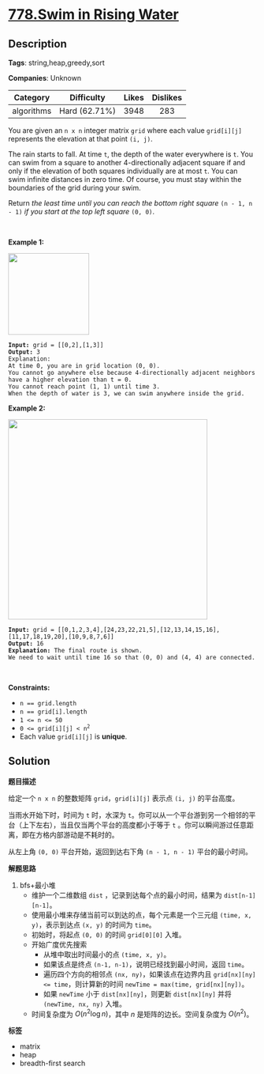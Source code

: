 # [778.Swim in Rising Water](https://leetcode.com/problems/swim-in-rising-water/description/)

## Description

**Tags**: string,heap,greedy,sort

**Companies**: Unknown

|  Category  |  Difficulty   | Likes | Dislikes |
| :--------: | :-----------: | :---: | :------: |
| algorithms | Hard (62.71%) | 3948  |   283    |

<p>You are given an <code>n x n</code> integer matrix <code>grid</code> where each value <code>grid[i][j]</code> represents the elevation at that point <code>(i, j)</code>.</p>
<p>The rain starts to fall. At time <code>t</code>, the depth of the water everywhere is <code>t</code>. You can swim from a square to another 4-directionally adjacent square if and only if the elevation of both squares individually are at most <code>t</code>. You can swim infinite distances in zero time. Of course, you must stay within the boundaries of the grid during your swim.</p>
<p>Return <em>the least time until you can reach the bottom right square </em><code>(n - 1, n - 1)</code><em> if you start at the top left square </em><code>(0, 0)</code>.</p>
<p>&nbsp;</p>
<p><strong class="example">Example 1:</strong></p>
<img alt="" src="https://assets.leetcode.com/uploads/2021/06/29/swim1-grid.jpg" style="width: 164px; height: 165px;" />
<pre><code><strong>Input:</strong> grid = [[0,2],[1,3]]
<strong>Output:</strong> 3
Explanation:
At time 0, you are in grid location (0, 0).
You cannot go anywhere else because 4-directionally adjacent neighbors have a higher elevation than t = 0.
You cannot reach point (1, 1) until time 3.
When the depth of water is 3, we can swim anywhere inside the grid.</code></pre>
<p><strong class="example">Example 2:</strong></p>
<img alt="" src="https://assets.leetcode.com/uploads/2021/06/29/swim2-grid-1.jpg" style="width: 404px; height: 405px;" />
<pre><code><strong>Input:</strong> grid = [[0,1,2,3,4],[24,23,22,21,5],[12,13,14,15,16],[11,17,18,19,20],[10,9,8,7,6]]
<strong>Output:</strong> 16
<strong>Explanation:</strong> The final route is shown.
We need to wait until time 16 so that (0, 0) and (4, 4) are connected.</code></pre>
<p>&nbsp;</p>
<p><strong>Constraints:</strong></p>
<ul>
  <li><code>n == grid.length</code></li>
  <li><code>n == grid[i].length</code></li>
  <li><code>1 &lt;= n &lt;= 50</code></li>
  <li><code>0 &lt;= grid[i][j] &lt;&nbsp;n<sup>2</sup></code></li>
  <li>Each value <code>grid[i][j]</code> is <strong>unique</strong>.</li>
</ul>

## Solution

**题目描述**

给定一个 `n x n` 的整数矩阵 `grid`，`grid[i][j]` 表示点 `(i, j)` 的平台高度。

当雨水开始下时，时间为 `t` 时，水深为 `t`。你可以从一个平台游到另一个相邻的平台（上下左右），当且仅当两个平台的高度都小于等于 `t` 。你可以瞬间游过任意距离，即在方格内部游动是不耗时的。

从左上角 `(0, 0)` 平台开始，返回到达右下角 `(n - 1, n - 1)` 平台的最小时间。

**解题思路**

1. bfs+最小堆
   - 维护一个二维数组 `dist` ，记录到达每个点的最小时间，结果为 `dist[n-1][n-1]`。
   - 使用最小堆来存储当前可以到达的点，每个元素是一个三元组 `(time, x, y)`，表示到达点 `(x, y)` 的时间为 `time`。
   - 初始时，将起点 `(0, 0)` 的时间 `grid[0][0]` 入堆。
   - 开始广度优先搜索
     - 从堆中取出时间最小的点 `(time, x, y)`。
     - 如果该点是终点 `(n-1, n-1)`，说明已经找到最小时间，返回 `time`。
     - 遍历四个方向的相邻点 `(nx, ny)`，如果该点在边界内且 `grid[nx][ny] <= time`，则计算新的时间 `newTime = max(time, grid[nx][ny])`。
     - 如果 `newTime` 小于 `dist[nx][ny]`，则更新 `dist[nx][ny]` 并将 `(newTime, nx, ny)` 入堆。
   - 时间复杂度为 $O(n^2 \log n)$，其中 $n$ 是矩阵的边长。空间复杂度为 $O(n^2)$。

**标签**

- matrix
- heap
- breadth-first search
